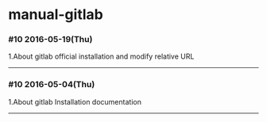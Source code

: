 # manual-gitlab
### #10 2016-05-19(Thu)

1.About gitlab official installation and modify relative URL

***

### #10 2016-05-04(Thu)

1.About gitlab Installation documentation

***
